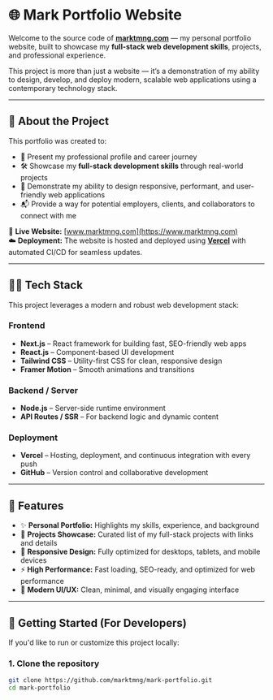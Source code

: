 # 🌐 Mark Portfolio Website

Welcome to the source code of **[marktmng.com](https://www.marktmng.com)** — my personal portfolio website, built to showcase my **full-stack web development skills**, projects, and professional experience.

This project is more than just a website — it’s a demonstration of my ability to design, develop, and deploy modern, scalable web applications using a contemporary technology stack.

---

## 🚀 About the Project

This portfolio was created to:
- 💼 Present my professional profile and career journey  
- 🛠️ Showcase my **full-stack development skills** through real-world projects  
- 🌟 Demonstrate my ability to design responsive, performant, and user-friendly web applications  
- 📬 Provide a way for potential employers, clients, and collaborators to connect with me  

🔗 **Live Website:** [www.marktmng.com](https://www.marktmng.com)  
☁️ **Deployment:** The website is hosted and deployed using **[Vercel](https://vercel.com/)** with automated CI/CD for seamless updates.

---

## 🧑‍💻 Tech Stack

This project leverages a modern and robust web development stack:

### Frontend
- **Next.js** – React framework for building fast, SEO-friendly web apps  
- **React.js** – Component-based UI development  
- **Tailwind CSS** – Utility-first CSS for clean, responsive design  
- **Framer Motion** – Smooth animations and transitions  

### Backend / Server
- **Node.js** – Server-side runtime environment  
- **API Routes / SSR** – For backend logic and dynamic content  

### Deployment
- **Vercel** – Hosting, deployment, and continuous integration with every push  
- **GitHub** – Version control and collaborative development

---

## 📁 Features

- ✨ **Personal Portfolio:** Highlights my skills, experience, and background  
- 📂 **Projects Showcase:** Curated list of my full-stack projects with links and details  
- 📱 **Responsive Design:** Fully optimized for desktops, tablets, and mobile devices  
- ⚡ **High Performance:** Fast loading, SEO-ready, and optimized for web performance  
- 🎨 **Modern UI/UX:** Clean, minimal, and visually engaging interface  

---

## 🧪 Getting Started (For Developers)

If you'd like to run or customize this project locally:

### 1. Clone the repository
```bash
git clone https://github.com/marktmng/mark-portfolio.git
cd mark-portfolio
